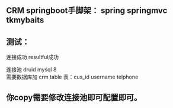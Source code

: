 ## CRM springboot手脚架： spring springmvc tkmybaits

## 测试：
连接成功 resultful成功

连接池 druid
mysql 8  
需要数据库加 crm table 表：cus_id username telphone

## 你copy需要修改连接池即可配置即可。
